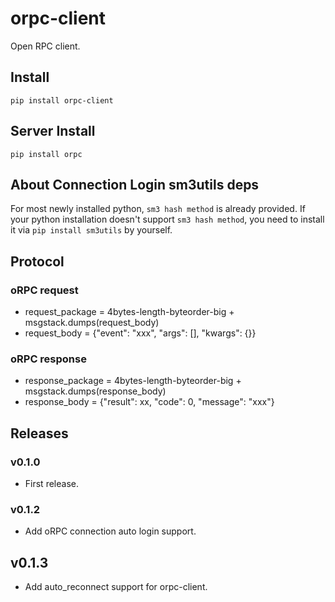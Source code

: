 # orpc-client

Open RPC client.

## Install

```
pip install orpc-client
```

## Server Install

```
pip install orpc
```

## About Connection Login sm3utils deps

For most newly installed python, `sm3 hash method` is already provided. If your python installation doesn't support `sm3 hash method`, you need to install it via `pip install sm3utils` by yourself.

## Protocol

### oRPC request

- request_package = 4bytes-length-byteorder-big + msgstack.dumps(request_body)
- request_body = {"event": "xxx", "args": [], "kwargs": {}}

### oRPC response

- response_package = 4bytes-length-byteorder-big + msgstack.dumps(response_body)
- response_body = {"result": xx, "code": 0, "message": "xxx"}

## Releases

### v0.1.0

- First release.

### v0.1.2

- Add oRPC connection auto login support.

## v0.1.3

- Add auto_reconnect support for orpc-client.
